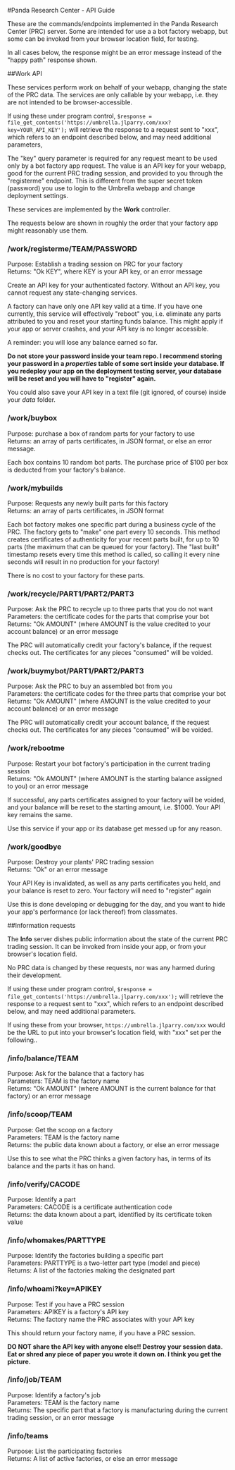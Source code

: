 #Panda Research Center - API Guide

These are the commands/endpoints implemented in the Panda Research Center (PRC)
server. Some are intended for use a a bot factory webapp, but some can
be invoked from your browser location field, for testing.

In all cases below, the response might be an error message instead
of the "happy path" response shown.

##Work API

These services perform work on behalf of your webapp, changing the
state of the PRC data. The services are only callable by your
webapp, i.e. they are not intended to be browser-accessible.

If using these under program control, 
    `$response = file_get_contents('https://umbrella.jlparry.com/xxx?key=YOUR_API_KEY');`
will retrieve the response to a request sent to "xxx", which
refers to an endpoint described below, and may need additional
parameters,

The "key" query parameter is required for any request meant to be used only
by a bot factory app request. The value is an API key for your webapp, good for
the current PRC trading session, and provided to you through the "registerme"
endpoint. This is different from the super secret token (password) you use to
login to the Umbrella webapp and change deployment settings.

These services are implemented by the <strong>Work</strong> controller.

The requests below are shown in roughly the order that your factory app
might reasonably use them.

### /work/registerme/TEAM/PASSWORD

Purpose: Establish a trading session on PRC for your factory  
Returns: "Ok KEY", where KEY is your API key, or an error message

Create an API key for your authenticated factory.
Without an API key, you cannot request any state-changing
services.

A factory can have only one API key valid at a time.
If you have one currently, this service will effectively "reboot" you,
i.e. eliminate any parts attributed to you and reset your starting funds
balance. This might apply if your app or server crashes, and your API key
is no longer accessible.

A reminder: you will lose any balance earned so far.

<strong>Do not store your password inside your team repo. I recommend storing
your password in a <em>properties</em> table of some sort inside your database.
If you redeploy your app on the deployment testing server, your database will
be reset and you will have to "register" again.</strong>

You could also save your API key in a text file (git ignored, of course) 
inside your <em>data</em> folder.

### /work/buybox

Purpose: purchase a box of random parts for your factory to use  
Returns: an array of parts certificates, in JSON format, or else an error message.  

Each box contains 10 random bot parts.
The purchase price of $100 per box is deducted from your factory's balance.


### /work/mybuilds

Purpose: Requests any newly built parts for this factory  
Returns: an array of parts certificates, in JSON format  

Each bot factory makes one specific part during a business cycle of the PRC.
The factory gets to "make" one part every 10 seconds. This method creates
certificates of authenticity for your recent parts built, for up to 10
parts (the maximum that can be queued for your factory).
The "last built" timestamp resets every time this method is called, so calling 
it every nine seconds will result in no production for your factory!

There is no cost to your factory for these parts.

### /work/recycle/PART1/PART2/PART3

Purpose: Ask the PRC to recycle up to three parts that you do not want  
Parameters: the certificate codes for the parts that comprise your bot  
Returns: "Ok AMOUNT" (where AMOUNT is the value credited to your account balance) or an error message  

The PRC will automatically credit your factory's balance, if the request
checks out.
The certificates for any pieces "consumed" will be voided.

### /work/buymybot/PART1/PART2/PART3

Purpose: Ask the PRC to buy an assembled bot from you  
Parameters: the certificate codes for the three parts that comprise your bot  
Returns: "Ok AMOUNT" (where AMOUNT is the value credited to your account balance) or an error message  

The PRC will automatically credit your account balance, if the request checks out.
The certificates for any pieces "consumed" will be voided.

### /work/rebootme

Purpose: Restart your bot factory's participation in the current trading session  
Returns: "Ok AMOUNT" (where AMOUNT is the starting balance assigned to you) or an error message  

If successful, any parts certificates assigned to your factory will be voided,
and your balance will be reset to the starting amount, i.e. $1000.
Your API key remains the same.

Use this service if your app or its database get messed up for any reason.

### /work/goodbye

Purpose: Destroy your plants' PRC trading session  
Returns: "Ok" or an error message  

Your API Key is invalidated, as well as any parts certificates you held, and
your balance is reset to zero. Your factory will need to "register" again

Use this is done developing or debugging for the day, and you want to hide your app's
performance (or lack thereof) from classmates.

##Information requests

The <strong>Info</strong> server dishes public information about the state of the
current PRC trading session. It can be invoked from inside
your app, or from your browser's location field.

No PRC data is changed by these requests, nor was any harmed
during their development.

If using these under program control, 
    `$response = file_get_contents('https://umbrella.jlparry.com/xxx');`
will retrieve the response to a request sent to "xxx", which
refers to an endpoint described below, and may need additional
parameters.

If using these from your browser, `https://umbrella.jlparry.com/xxx` would be 
the URL to put into your browser's location field, with "xxx" set per the following..

### /info/balance/TEAM

Purpose: Ask for the balance that a factory has  
Parameters: TEAM is the factory name  
Returns: "Ok AMOUNT" (where AMOUNT is the current balance for that factory) or an error message  

### /info/scoop/TEAM

Purpose: Get the scoop on a factory  
Parameters: TEAM is the factory name  
Returns: the public data known about a factory, or else an error message  

Use this to see what the PRC thinks a given factory has, in terms
of its balance and the parts it has on hand.

### /info/verify/CACODE

Purpose: Identify a part  
Parameters: CACODE is a certificate authentication code  
Returns: the data known about a part, identified by its certificate token value  

### /info/whomakes/PARTTYPE

Purpose: Identify the factories building a specific part  
Parameters: PARTTYPE is a two-letter part type (model and piece)  
Returns: A list of the factories making the designated part  

### /info/whoami?key=APIKEY

Purpose: Test if you have a PRC session  
Parameters: APIKEY is a factory's API key  
Returns: The factory name the PRC associates with your API key  

This should return your factory name, if you have a PRC session.  

<strong>DO NOT share the API key with anyone else!! Destroy your session data.
Eat or shred any piece of paper you wrote it down on.
I think you get the picture.</strong>

### /info/job/TEAM

Purpose: Identify a factory's job  
Parameters: TEAM is the factory name  
Returns: The specific part that a factory is manufacturing during the current trading session,
or an error message  

### /info/teams

Purpose: List the participating factories  
Returns: A list of active factories, or else an error message  
